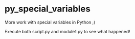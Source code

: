 # py_special_variables
More work with special variables in Python ;)

Execute both script.py and module1.py to see what happened!
